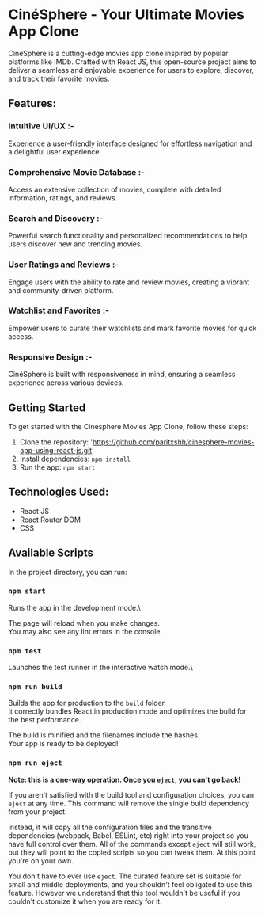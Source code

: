 # CinéSphere - Your Ultimate Movies App Clone

CinéSphere is a cutting-edge movies app clone inspired by popular platforms like IMDb. Crafted with React JS, this open-source project aims to deliver a seamless and enjoyable experience for users to explore, discover, and track their favorite movies.

## Features:
### Intuitive UI/UX :-
Experience a user-friendly interface designed for effortless navigation and a delightful user experience.

### Comprehensive Movie Database :- 
Access an extensive collection of movies, complete with detailed information, ratings, and reviews.

### Search and Discovery :- 
Powerful search functionality and personalized recommendations to help users discover new and trending movies.

### User Ratings and Reviews :- 
Engage users with the ability to rate and review movies, creating a vibrant and community-driven platform.

### Watchlist and Favorites :- 
Empower users to curate their watchlists and mark favorite movies for quick access.

### Responsive Design :- 
CinéSphere is built with responsiveness in mind, ensuring a seamless experience across various devices.

## Getting Started
To get started with the Cinesphere Movies App Clone, follow these steps:

1. Clone the repository: 'https://github.com/paritxshh/cinesphere-movies-app-using-react-js.git'
2. Install dependencies: `npm install`
3. Run the app: `npm start`

## Technologies Used:
* React JS
* React Router DOM
* CSS

## Available Scripts

In the project directory, you can run:

### `npm start`

Runs the app in the development mode.\

The page will reload when you make changes.\
You may also see any lint errors in the console.

### `npm test`

Launches the test runner in the interactive watch mode.\

### `npm run build`

Builds the app for production to the `build` folder.\
It correctly bundles React in production mode and optimizes the build for the best performance.

The build is minified and the filenames include the hashes.\
Your app is ready to be deployed!

### `npm run eject`

**Note: this is a one-way operation. Once you `eject`, you can't go back!**

If you aren't satisfied with the build tool and configuration choices, you can `eject` at any time. This command will remove the single build dependency from your project.

Instead, it will copy all the configuration files and the transitive dependencies (webpack, Babel, ESLint, etc) right into your project so you have full control over them. All of the commands except `eject` will still work, but they will point to the copied scripts so you can tweak them. At this point you're on your own.

You don't have to ever use `eject`. The curated feature set is suitable for small and middle deployments, and you shouldn't feel obligated to use this feature. However we understand that this tool wouldn't be useful if you couldn't customize it when you are ready for it.